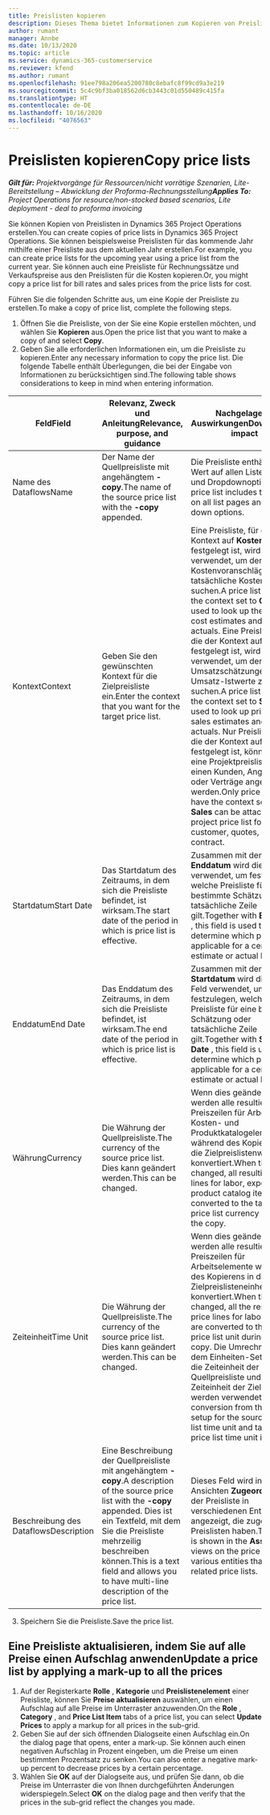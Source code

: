 ```yaml
---
title: Preislisten kopieren
description: Dieses Thema bietet Informationen zum Kopieren von Preislisten in Project Operations.
author: rumant
manager: Annbe
ms.date: 10/13/2020
ms.topic: article
ms.service: dynamics-365-customerservice
ms.reviewer: kfend
ms.author: rumant
ms.openlocfilehash: 91ee798a206ea5200780c8ebafc8f99cd9a3e219
ms.sourcegitcommit: 5c4c9bf3ba018562d6cb3443c01d550489c415fa
ms.translationtype: HT
ms.contentlocale: de-DE
ms.lasthandoff: 10/16/2020
ms.locfileid: "4076563"
---
```

# <a name="copy-price-lists"></a><span data-ttu-id="3cdca-103">Preislisten kopieren</span><span class="sxs-lookup"><span data-stu-id="3cdca-103">Copy price lists</span></span>

<span data-ttu-id="3cdca-104">_**Gilt für:** Projektvorgänge für Ressourcen/nicht vorrätige Szenarien, Lite-Bereitstellung – Abwicklung der Proforma-Rechnungsstellung_</span><span class="sxs-lookup"><span data-stu-id="3cdca-104">_**Applies To:** Project Operations for resource/non-stocked based scenarios, Lite deployment - deal to proforma invoicing_</span></span>

<span data-ttu-id="3cdca-105">Sie können Kopien von Preislisten in Dynamics 365 Project Operations erstellen.</span><span class="sxs-lookup"><span data-stu-id="3cdca-105">You can create copies of price lists in Dynamics 365 Project Operations.</span></span> <span data-ttu-id="3cdca-106">Sie können beispielsweise Preislisten für das kommende Jahr mithilfe einer Preisliste aus dem aktuellen Jahr erstellen.</span><span class="sxs-lookup"><span data-stu-id="3cdca-106">For example, you can create price lists for the upcoming year using a price list from the current year.</span></span>  <span data-ttu-id="3cdca-107">Sie können auch eine Preisliste für Rechnungssätze und Verkaufspreise aus den Preislisten für die Kosten kopieren.</span><span class="sxs-lookup"><span data-stu-id="3cdca-107">Or, you might copy a price list for bill rates and sales prices from the price lists for cost.</span></span> 

<span data-ttu-id="3cdca-108">Führen Sie die folgenden Schritte aus, um eine Kopie der Preisliste zu erstellen.</span><span class="sxs-lookup"><span data-stu-id="3cdca-108">To make a copy of price list, complete the following steps.</span></span>

1. <span data-ttu-id="3cdca-109">Öffnen Sie die Preisliste, von der Sie eine Kopie erstellen möchten, und wählen Sie **Kopieren** aus.</span><span class="sxs-lookup"><span data-stu-id="3cdca-109">Open the price list that you want to make a copy of and select **Copy**.</span></span>
2. <span data-ttu-id="3cdca-110">Geben Sie alle erforderlichen Informationen ein, um die Preisliste zu kopieren.</span><span class="sxs-lookup"><span data-stu-id="3cdca-110">Enter any necessary information to copy the price list.</span></span> <span data-ttu-id="3cdca-111">Die folgende Tabelle enthält Überlegungen, die bei der Eingabe von Informationen zu berücksichtigen sind.</span><span class="sxs-lookup"><span data-stu-id="3cdca-111">The following table shows considerations to keep in mind when entering information.</span></span>

| <span data-ttu-id="3cdca-112">Feld</span><span class="sxs-lookup"><span data-stu-id="3cdca-112">Field</span></span> | <span data-ttu-id="3cdca-113">Relevanz, Zweck und Anleitung</span><span class="sxs-lookup"><span data-stu-id="3cdca-113">Relevance, purpose, and guidance</span></span> | <span data-ttu-id="3cdca-114">Nachgelagerte Auswirkungen</span><span class="sxs-lookup"><span data-stu-id="3cdca-114">Downstream impact</span></span> |
| --- | --- | --- |
| <span data-ttu-id="3cdca-115">Name des Dataflows</span><span class="sxs-lookup"><span data-stu-id="3cdca-115">Name</span></span> | <span data-ttu-id="3cdca-116">Der Name der Quellpreisliste mit angehängtem **-copy**.</span><span class="sxs-lookup"><span data-stu-id="3cdca-116">The name of the source price list with the **-copy** appended.</span></span> | <span data-ttu-id="3cdca-117">Die Preisliste enthält diesen Wert auf allen Listenseiten und Dropdownoptionen.</span><span class="sxs-lookup"><span data-stu-id="3cdca-117">The price list includes this value on all list pages and drop-down options.</span></span> |
| <span data-ttu-id="3cdca-118">Kontext</span><span class="sxs-lookup"><span data-stu-id="3cdca-118">Context</span></span> | <span data-ttu-id="3cdca-119">Geben Sie den gewünschten Kontext für die Zielpreisliste ein.</span><span class="sxs-lookup"><span data-stu-id="3cdca-119">Enter the context that you want for the target price list.</span></span> | <span data-ttu-id="3cdca-120">Eine Preisliste, für die der Kontext auf **Kosten** festgelegt ist, wird verwendet, um den Preis für Kostenvoranschläge und tatsächliche Kosten zu suchen.</span><span class="sxs-lookup"><span data-stu-id="3cdca-120">A price list that has the context set to **Cost** is used to look up the price for cost estimates and cost actuals.</span></span> <span data-ttu-id="3cdca-121">Eine Preisliste, für die der Kontext auf **Umsatz** festgelegt ist, wird verwendet, um den Preis für Umsatzschätzungen und Umsatz-Istwerte zu suchen.</span><span class="sxs-lookup"><span data-stu-id="3cdca-121">A price list that has the context set to **Sales** is used to look up price for sales estimates and sales actuals.</span></span> <span data-ttu-id="3cdca-122">Nur Preislisten, für die der Kontext auf **Umsatz** festgelegt ist, können an eine Projektpreisliste für einen Kunden, Angebote oder Verträge angehängt werden.</span><span class="sxs-lookup"><span data-stu-id="3cdca-122">Only price lists that have the context set to **Sales** can be attached to a project price list for a customer, quotes, or contract.</span></span> |
| <span data-ttu-id="3cdca-123">Startdatum</span><span class="sxs-lookup"><span data-stu-id="3cdca-123">Start Date</span></span> | <span data-ttu-id="3cdca-124">Das Startdatum des Zeitraums, in dem sich die Preisliste befindet, ist wirksam.</span><span class="sxs-lookup"><span data-stu-id="3cdca-124">The start date of the period in which is price list is effective.</span></span> | <span data-ttu-id="3cdca-125">Zusammen mit dem **Enddatum** wird dieses Feld verwendet, um festzulegen, welche Preisliste für eine bestimmte Schätzung oder tatsächliche Zeile gilt.</span><span class="sxs-lookup"><span data-stu-id="3cdca-125">Together with **End Date** , this field is used to determine which price list is applicable for a certain estimate or actual line.</span></span> |
| <span data-ttu-id="3cdca-126">Enddatum</span><span class="sxs-lookup"><span data-stu-id="3cdca-126">End Date</span></span> | <span data-ttu-id="3cdca-127">Das Enddatum des Zeitraums, in dem sich die Preisliste befindet, ist wirksam.</span><span class="sxs-lookup"><span data-stu-id="3cdca-127">The end date of the period in which is price list is effective.</span></span> | <span data-ttu-id="3cdca-128">Zusammen mit dem **Startdatum** wird dieses Feld verwendet, um festzulegen, welche Preisliste für eine bestimmte Schätzung oder tatsächliche Zeile gilt.</span><span class="sxs-lookup"><span data-stu-id="3cdca-128">Together with **Start Date** , this field is used to determine which price list is applicable for a certain estimate or actual line.</span></span> |
| <span data-ttu-id="3cdca-129">Währung</span><span class="sxs-lookup"><span data-stu-id="3cdca-129">Currency</span></span> | <span data-ttu-id="3cdca-130">Die Währung der Quellpreisliste.</span><span class="sxs-lookup"><span data-stu-id="3cdca-130">The currency of the source price list.</span></span> <span data-ttu-id="3cdca-131">Dies kann geändert werden.</span><span class="sxs-lookup"><span data-stu-id="3cdca-131">This can be changed.</span></span> | <span data-ttu-id="3cdca-132">Wenn dies geändert wird, werden alle resultierenden Preiszeilen für Arbeits-, Kosten- und Produktkatalogelemente während des Kopierens in die Zielpreislistenwährung konvertiert.</span><span class="sxs-lookup"><span data-stu-id="3cdca-132">When this is changed, all resulting price lines for labor, expense, and product catalog items are converted to the target price list currency during the copy.</span></span> |
| <span data-ttu-id="3cdca-133">Zeiteinheit</span><span class="sxs-lookup"><span data-stu-id="3cdca-133">Time Unit</span></span> | <span data-ttu-id="3cdca-134">Die Währung der Quellpreisliste.</span><span class="sxs-lookup"><span data-stu-id="3cdca-134">The currency of the source price list.</span></span> <span data-ttu-id="3cdca-135">Dies kann geändert werden.</span><span class="sxs-lookup"><span data-stu-id="3cdca-135">This can be changed.</span></span> | <span data-ttu-id="3cdca-136">Wenn dies geändert wird, werden alle resultierenden Preiszeilen für Arbeitselemente während des Kopierens in die Zielpreislisteneinheit konvertiert.</span><span class="sxs-lookup"><span data-stu-id="3cdca-136">When this is changed, all the resulting price lines for labor items are converted to the target price list unit during the copy.</span></span> <span data-ttu-id="3cdca-137">Die Umrechnung aus dem Einheiten-Setup für die Zeiteinheit der Quellpreisliste und die Zeiteinheit der Zielpreisliste werden verwendet.</span><span class="sxs-lookup"><span data-stu-id="3cdca-137">The conversion from the unit setup for the source price list time unit and target price list time unit is used.</span></span> |
| <span data-ttu-id="3cdca-138">Beschreibung des Dataflows</span><span class="sxs-lookup"><span data-stu-id="3cdca-138">Description</span></span> | <span data-ttu-id="3cdca-139">Eine Beschreibung der Quellpreisliste mit angehängtem **-copy**.</span><span class="sxs-lookup"><span data-stu-id="3cdca-139">A description of the source price list with the **-copy** appended.</span></span> <span data-ttu-id="3cdca-140">Dies ist ein Textfeld, mit dem Sie die Preisliste mehrzeilig beschreiben können.</span><span class="sxs-lookup"><span data-stu-id="3cdca-140">This is a text field and allows you to have multi-line description of the price list.</span></span> | <span data-ttu-id="3cdca-141">Dieses Feld wird in den Ansichten **Zugeordnet** in der Preisliste in verschiedenen Entitäten angezeigt, die zugehörige Preislisten haben.</span><span class="sxs-lookup"><span data-stu-id="3cdca-141">This field is shown in the **Associated** views on the price list in various entities that have related price lists.</span></span> |

3. <span data-ttu-id="3cdca-142">Speichern Sie die Preisliste.</span><span class="sxs-lookup"><span data-stu-id="3cdca-142">Save the price list.</span></span> 

## <a name="update-a-price-list-by-applying-a-mark-up-to-all-the-prices"></a><span data-ttu-id="3cdca-143">Eine Preisliste aktualisieren, indem Sie auf alle Preise einen Aufschlag anwenden</span><span class="sxs-lookup"><span data-stu-id="3cdca-143">Update a price list by applying a mark-up to all the prices</span></span>

1. <span data-ttu-id="3cdca-144">Auf der Registerkarte **Rolle** , **Kategorie** und **Preislistenelement** einer Preisliste, können Sie **Preise aktualisieren** auswählen, um einen Aufschlag auf alle Preise im Unterraster anzuwenden.</span><span class="sxs-lookup"><span data-stu-id="3cdca-144">On the **Role** , **Category** , and **Price List Item** tabs of a price list, you can select **Update Prices** to apply a markup for all prices in the sub-grid.</span></span> 
2. <span data-ttu-id="3cdca-145">Geben Sie auf der sich öffnenden Dialogseite einen Aufschlag ein.</span><span class="sxs-lookup"><span data-stu-id="3cdca-145">On the dialog page that opens, enter a mark-up.</span></span> <span data-ttu-id="3cdca-146">Sie können auch einen negativen Aufschlag in Prozent eingeben, um die Preise um einen bestimmten Prozentsatz zu senken.</span><span class="sxs-lookup"><span data-stu-id="3cdca-146">You can also enter a negative mark-up percent to decrease prices by a certain percentage.</span></span> 
3. <span data-ttu-id="3cdca-147">Wählen Sie **OK** auf der Dialogseite aus, und prüfen Sie dann, ob die Preise im Unterraster die von Ihnen durchgeführten Änderungen widerspiegeln.</span><span class="sxs-lookup"><span data-stu-id="3cdca-147">Select **OK** on the dialog page and then verify that the prices in the sub-grid reflect the changes you made.</span></span>
